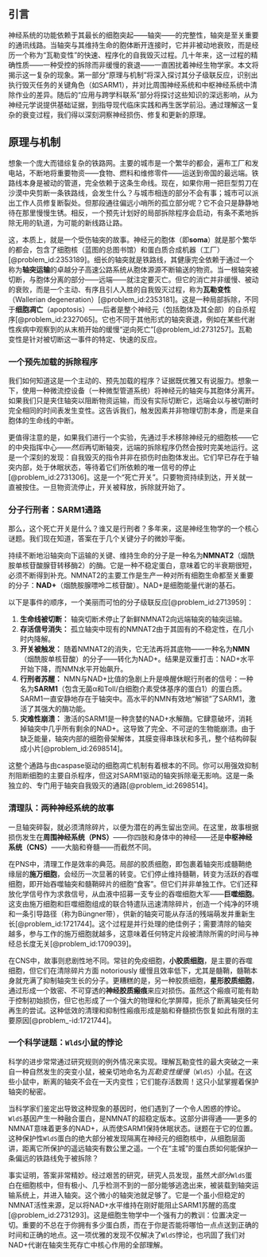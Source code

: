 ## 引言
神经系统的功能依赖于其最长的细胞突起——轴突——的完整性，轴突是至关重要的通讯线路。当轴突与其维持生命的胞体断开连接时，它并非被动地衰败，而是经历一个称为“瓦勒变性”的快速、程序化的自我毁灭过程。几十年来，这一过程的精确性质——一种受控的拆除而非缓慢的衰退——一直困扰着神经生物学家。本文将揭示这一复杂的现象。第一部分“原理与机制”将深入探讨其分子级联反应，识别出执行毁灭任务的关键角色（如SARM1），并对比周围神经系统和中枢神经系统中清除作业的差异。随后的“应用与跨学科联系”部分将探讨这些知识的深远影响，从为神经元学说提供基础证据，到指导现代临床实践和再生医学前沿。通过理解这一复杂的衰变过程，我们得以深刻洞察神经损伤、修复和更新的原理。

## 原理与机制

想象一个庞大而错综复杂的铁路网。主要的城市是一个繁华的都会，遍布工厂和发电站，不断地将重要物资——食物、燃料和维修零件——运送到帝国的最远端。铁路线本身是被动的管道，完全依赖于这条生命线。现在，如果你用一把巨型剪刀在沙漠中央剪断一条铁路线，会发生什么？与城市相连的部分不会有事；城市可以派出工作人员修复断裂处。但那段通往偏远小哨所的孤立部分呢？它不会只是静静地待在那里慢慢生锈。相反，一个预先计划好的局部拆除程序会启动，有条不紊地拆除无用的轨道，为可能的新线路让路。

这，本质上，就是一个受伤轴突的故事。神经元的胞体（即**soma**）就是那个繁华的都会，包含了细胞核（蓝图的总图书馆）和蛋白质合成机器（工厂）[@problem_id:2353189]。细长的轴突就是铁路线，其健康完全依赖于通过一个称为**轴突运输**的卓越分子高速公路系统从胞体源源不断输送的物资。当一根轴突被切断，与胞体分离的部分——远端——就注定要灭亡。但它的消亡并非缓慢、被动的衰败，而是一个主动、有序且引人入胜的自我毁灭过程，称为**瓦勒变性**（Wallerian degeneration）[@problem_id:2353181]。这是一种局部拆除，不同于**细胞凋亡**（apoptosis）——后者是整个神经元（包括胞体及其全部）的自杀程序[@problem_id:2327065]。它也不同于其他形式的轴突衰退，例如在某些代谢性疾病中观察到的从末梢开始的缓慢“逆向死亡”[@problem_id:2731257]。瓦勒变性是针对被切断这一事件的特定、快速的反应。

### 一个预先加载的拆除程序

我们如何知道这是一个主动的、预先加载的程序？证据既优雅又有说服力。想象一下，使用一种微流控设备（一种微型管道系统）将神经元的轴突与其胞体分离开。如果我们只是夹住轴突以阻断物资运输，而没有实际切断它，远端会以与被切断时完全相同的时间表发生变性。这告诉我们，触发因素并非物理切割本身，而是来自胞体的生命线的中断。

更值得注意的是，如果我们进行一个实验，先通过手术移除神经元的细胞核——它的中央指挥中心——*然后*再切断轴突，远端的拆除程序仍然会按时完美地运行。这是一个深刻的发现：自我毁灭的指令并非在损伤时由胞体发出。它们早已存在于轴突内部，处于休眠状态，等待着它们所依赖的唯一信号的停止[@problem_id:2731306]。这是一个“死亡开关”。只要物资持续到达，开关就一直被按住。一旦物资流停止，开关被释放，拆除就开始了。

### 分子行刑者：SARM1通路

那么，这个死亡开关是什么？谁又是行刑者？多年来，这是神经生物学的一个核心谜题。我们现在知道，答案在于几个关键分子的微妙平衡。

持续不断地沿轴突向下运输的关键、维持生命的分子是一种名为**NMNAT2**（烟酰胺单核苷酸腺苷转移酶2）的酶。它是一种不稳定蛋白，意味着它的半衰期很短，必须不断得到补充。NMNAT2的主要工作是生产一种对所有细胞生命都至关重要的分子：**NAD+**（烟酰胺腺嘌呤二核苷酸）。NAD+是细胞能量代谢的基石。

以下是事件的顺序，一个美丽而可怕的分子级联反应[@problem_id:2713959]：

1.  **生命线被切断：** 轴突切断术停止了新鲜NMNAT2向远端轴突的轴突运输。
2.  **存活信号消失：** 孤立轴突中现有的NMNAT2由于其固有的不稳定性，在几小时内降解。
3.  **开关被触发：** 随着NMNAT2的消失，它无法再将其底物——一种名为**NMN**（烟酰胺单核苷酸）的分子——转化为NAD+。结果是双重打击：NAD+水平开始下降，而NMN水平开始飙升。
4.  **行刑者苏醒：** NMN与NAD+比值的急剧上升是唤醒休眠行刑者的信号：一种名为**SARM1**（包含无菌α和Toll/白细胞介素受体基序的蛋白1）的蛋白质。SARM1一直安静地存在于轴突中。高水平的NMN有效地“解锁”了SARM1，激活了其强大的酶功能。
5.  **灾难性崩溃：** 激活的SARM1是一种贪婪的NAD+水解酶。它肆意破坏，消耗掉轴突中几乎所有剩余的NAD+。这导致了完全、不可逆的生物能崩溃。由于缺乏能量，轴突内部的细胞骨架解体，其膜变得串珠状和多孔，整个结构碎裂成小片[@problem_id:2698514]。

这整个通路与由caspase驱动的细胞凋亡机制有着根本的不同。你可以用强效抑制剂阻断细胞的主要自杀程序，但这对SARM1驱动的轴突拆除毫无影响。这是一条独立的、专门用于轴突自我毁灭的通路[@problem_id:2698514]。

### 清理队：两种神经系统的故事

一旦轴突碎裂，就必须清除碎片，以便为潜在的再生留出空间。在这里，故事根据损伤发生在**周围神经系统（PNS）**——你四肢和身体中的神经——还是**中枢神经系统（CNS）**——大脑和脊髓——而截然不同。

在PNS中，清理工作是效率的典范。局部的胶质细胞，即包裹着轴突形成髓鞘绝缘层的**施万细胞**，会经历一次显著的转变。它们停止维持髓鞘，转变为活跃的吞噬细胞，即开始吞噬轴突和髓鞘碎片的细胞“食客”。但它们并非单独工作。它们还释放化学信号作为求救信号，从血液中招募一支专业的吞噬细胞大军——**巨噬细胞**。这支由施万细胞和巨噬细胞组成的联合特遣队迅速清除碎片，创造一个纯净的环境和一条引导路径（称为Büngner带），供新的轴突可能从存活的残端萌发并重新生长[@problem_id:1721744]。这个过程是并行处理的绝佳例子；需要清除的轴突越多，参与工作的施万细胞就越多，这意味着任何特定片段被清除所需的时间与神经总长度无关[@problem_id:1709039]。

在CNS中，故事则悲剧性地不同。常驻的免疫细胞，**小胶质细胞**，是主要的吞噬细胞，但它们在清除碎片方面 notoriously 缓慢且效率低下，尤其是髓鞘，髓鞘本身就充满了抑制轴突生长的分子。更糟糕的是，另一种胶质细胞，**星形胶质细胞**，通过形成一个致密、不可穿透的**神经胶质瘢痕**来应对损伤。虽然这个瘢痕可能有助于控制初始损伤，但它也形成了一个强大的物理和化学屏障，扼杀了断离轴突任何再生的尝试。这种低效的清理和抑制性瘢痕形成是脑和脊髓损伤恢复如此有限的主要原因[@problem_-id:1721744]。

### 一个科学谜题：`WldS`小鼠的悖论

科学的进步常常通过研究规则的例外情况来实现。理解瓦勒变性的最大突破之一来自一种自然发生的突变小鼠，被亲切地命名为*瓦勒变性缓慢*（`WldS`）小鼠。在这些小鼠中，断离的轴突不会在一天内变性；它们能存活数周！这只小鼠掌握着保护轴突的秘密。

当科学家们鉴定出导致这种现象的基因时，他们遇到了一个令人困惑的悖论。`WldS`基因产生一种融合蛋白，是NMNAT的超稳定版本。这部分讲得通——更多的NMNAT意味着更多的NAD+，从而使SARM1保持休眠状态。谜题在于它的位置。这种保护性`WldS`蛋白的绝大部分被发现隔离在神经元的细胞核中，从细胞层面讲，距离它所保护的遥远轴突有数公里之遥。一个在“主城”的蛋白质如何能保护一条偏远的铁路线免于被拆除？

事实证明，答案非常精妙。经过艰苦的研究，研究人员发现，虽然*大部分*`WldS`蛋白在细胞核中，但有极小、几乎检测不到的一部分能够逃逸出来，被装载到轴突运输系统上，并进入轴突。这个微小的轴突池就足够了。它是一个虽小但稳定的NMNAT活性来源，足以将NAD+水平维持在刚好能阻止SARM1苏醒的高度[@problem_id:2731293]。这是细胞生物学中一个强有力的教训：位置决定一切。重要的不总在于你拥有多少蛋白质，而在于你是否能将哪怕一点点送到正确的时间和正确的地点。这一项优雅的发现不仅解决了`WldS`悖论，也巩固了我们对NAD+代谢在轴突生死存亡中核心作用的全部理解。

